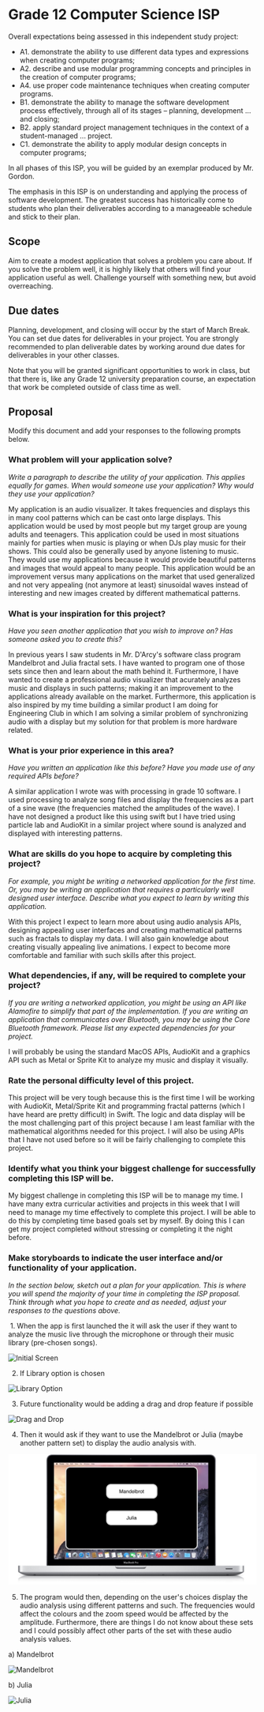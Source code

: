 # Grade 12 Computer Science ISP

Overall expectations being assessed in this independent study project:

* A1. 	demonstrate the ability to use different data types and expressions when creating computer programs;
* A2. 	describe and use modular programming concepts and principles in the creation of computer programs;
* A4. 	use proper code maintenance techniques when creating computer programs.
* B1. 	demonstrate the ability to manage the software development process effectively, through all of its stages – planning, development ... and closing;
* B2. 	apply standard project management techniques in the context of a student-managed ... project.
* C1. 	demonstrate the ability to apply modular design concepts in computer programs;

In all phases of this ISP, you will be guided by an exemplar produced by Mr. Gordon.

The emphasis in this ISP is on understanding and applying the process of software development. The greatest success has historically come to students who plan their deliverables according to a manageeable schedule and stick to their plan.

## Scope

Aim to create a modest application that solves a problem you care about. If you solve the problem well, it is highly likely that others will find your application useful as well. Challenge yourself with something new, but avoid overreaching.

## Due dates

Planning, development, and closing will occur by the start of March Break. You can set due dates for deliverables in your project. You are strongly recommended to plan deliverable dates by working around due dates for deliverables in your other classes.

Note that you will be granted significant opportunities to work in class, but that there is, like any Grade 12 university preparation course, an expectation that work be completed outside of class time as well.

## Proposal

Modify this document and add your responses to the following prompts below.

### What problem will your application solve?

*Write a paragraph to describe the utility of your application. This applies equally for games. When would someone use your application? Why would they use your application?*

My application is an audio visualizer. It takes frequencies and displays this in many cool patterns which can be cast onto large displays. This application would be used by most people but my target group are young adults and teenagers. This application could be used in most situations mainly for parties when music is playing or when DJs play music for their shows. This could also be generally used by anyone listening to music. They would use my applications because it would provide beautiful patterns and images that would appeal to many people. This application would be an improvement versus many applications on the market that used generalized and not very appealing (not anymore at least) sinusoidal waves instead of interesting and new images created by different mathematical patterns. 

### What is your inspiration for this project?

*Have you seen another application that you wish to improve on? Has someone asked you to create this?*

In previous years I saw students in Mr. D'Arcy's software class program Mandelbrot and Julia fractal sets. I have wanted to program one of those sets since then and learn about the math behind it. Furthermore, I have wanted to create a professional audio visualizer that acurately analyzes music and displays in such patterns; making it an improvement to the applications already available on the market. Furthermore, this application is also inspired by my time building a similar product I am doing for Engineering Club in which I am solving a similar problem of synchronizing audio with a display but my solution for that problem is more hardware related. 

### What is your prior experience in this area?

*Have you written an application like this before? Have you made use of any required APIs before?*

A similar application I wrote was with processing in grade 10 software. I used processing to analyze song files and display the frequencies as a part of a sine wave (the frequencies matched the amplitudes of the wave). I have not designed a product like this using swift but I have tried using particle lab and AudioKit in a similar project where sound is analyzed and displayed with interesting patterns. 

### What are skills do you hope to acquire by completing this project?

*For example, you might be writing a networked application for the first time. Or, you may be writing an application that requires a particularly well designed user interface. Describe what you expect to learn by writing this application.*

With this project I expect to learn more about using audio analysis APIs, designing appealing user interfaces and creating mathematical patterns such as fractals to display my data. I will also gain knowledge about creating visually appealing live animations. I expect to become more comfortable and familiar with such skills after this project.

### What dependencies, if any, will be required to complete your project?

*If you are writing a networked application, you might be using an API like Alamofire to simplify that part of the implementation. If you are writing an application that communicates over Bluetooth, you may be using the Core Bluetooth framework. Please list any expected dependencies for your project.*

I will probably be using the standard MacOS APIs, AudioKit and a graphics API such as Metal or Sprite Kit to analyze my music and display it visually.

### Rate the personal difficulty level of this project.

This project will be very tough because this is the first time I will be working with AudioKit, Metal/Sprite Kit and programming fractal patterns (which I have heard are pretty difficult) in Swift. The logic and data display will be the most challenging part of this project because I am least familiar with the mathematical algorithms needed for this project. I will also be using APIs that I have not used before so it will be fairly challenging to complete this project.

### Identify what you think your biggest challenge for successfully completing this ISP will be.

My biggest challenge in completing this ISP will be to manage my time. I have many extra curricular activities and projects in this week that I will need to manage my time effectively to complete this project. I will be able to do this by completing time based goals set by myself. By doing this I can get my project completed without stressing or completing it the night before. 


### Make storyboards to indicate the user interface and/or functionality of your application.

*In the section below, sketch out a plan for your application. This is where you will spend the majority of your time in completing the ISP proposal. Think through what you hope to create and as needed, adjust your responses to the questions above.*

 1. When the app is first launched the it will ask the user if they want to analyze the music live through the microphone or through their music library (pre-chosen songs).
 
 ![Initial Screen](https://github.com/rsgc-bagga-p/ics4u-isp-audio-visualizer-app/blob/master/Audio%20Visualizer/SoftwareISPPhoto1.jpeg?raw=true)

 2. If Library option is chosen
 
 ![Library Option](https://github.com/rsgc-bagga-p/ics4u-isp-audio-visualizer-app/blob/master/Audio%20Visualizer/SoftwareISPLibrary.jpg?raw=true)
 
 3. Future functionality would be adding a drag and drop feature if possible
 
 ![Drag and Drop](https://github.com/rsgc-bagga-p/ics4u-isp-audio-visualizer-app/blob/master/Audio%20Visualizer/SoftwareISPDragandDrop.jpg?raw=true)
 
 4. Then it would ask if they want to use the Mandelbrot or Julia (maybe another pattern set) to display the audio analysis with. 
 
 ![Mandelbrot or Julia](https://github.com/rsgc-bagga-p/ics4u-isp-audio-visualizer-app/blob/5edeedc892f5b1c2edb6a4ed576a42952235ce4d/Audio%20Visualizer/SoftwareISPPhoto2.jpeg?raw=true)

 5. The program would then, depending on the user's choices display the audio analysis using different patterns and such. The frequencies would affect the colours and the zoom speed would be affected by the amplitude. Furthermore, there are things I do not know about these sets and I could possibly affect other parts of the set with these audio analysis values.
 
 a) Mandelbrot
 
 ![Mandelbrot](https://github.com/rsgc-bagga-p/ics4u-isp-audio-visualizer-app/blob/5edeedc892f5b1c2edb6a4ed576a42952235ce4d/Audio%20Visualizer/SoftwareISPMandelbrot.jpeg?raw=true)
 
 b) Julia
 
 ![Julia](https://github.com/rsgc-bagga-p/ics4u-isp-audio-visualizer-app/blob/5edeedc892f5b1c2edb6a4ed576a42952235ce4d/Audio%20Visualizer/SoftwareISPJulia.jpeg?raw=true)

